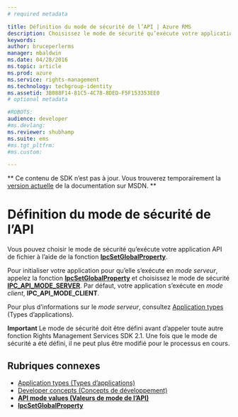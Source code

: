 ```yaml
---
# required metadata

title: Définition du mode de sécurité de l’API | Azure RMS
description: Choisissez le mode de sécurité qu’exécute votre application API de fichier.
keywords:
author: bruceperlerms
manager: mbaldwin
ms.date: 04/28/2016
ms.topic: article
ms.prod: azure
ms.service: rights-management
ms.technology: techgroup-identity
ms.assetid: 3B088F14-81C5-4C78-8DED-F5F153353EE0
# optional metadata

#ROBOTS:
audience: developer
#ms.devlang:
ms.reviewer: shubhamp
ms.suite: ems
#ms.tgt_pltfrm:
#ms.custom:

---
```

** Ce contenu de SDK n’est pas à jour. Vous trouverez temporairement la [version actuelle](https://msdn.microsoft.com/library/windows/desktop/hh535290(v=vs.85).aspx) de la documentation sur MSDN. **
# Définition du mode de sécurité de l’API

Vous pouvez choisir le mode de sécurité qu’exécute votre application API de fichier à l’aide de la fonction [**IpcSetGlobalProperty**](/rights-management/sdk/2.1/api/win/functions#msipc_ipcsetglobalproperty).

Pour initialiser votre application pour qu’elle s’exécute en *mode serveur*, appelez la fonction [**IpcSetGlobalProperty**](/rights-management/sdk/2.1/api/win/functions#msipc_ipcsetglobalproperty) et choisissez le mode de sécurité [**IPC\_API\_MODE\_SERVER**](/rights-management/sdk/2.1/api/win/api%20mode%20values#msipc_api_mode_values_IPC_API_MODE_SERVER). Par défaut, votre application s’exécute en *mode client*, **IPC\_API\_MODE\_CLIENT**.

Pour plus d’informations sur le *mode serveur*, consultez [Application types](application-types.md) (Types d’applications).

**Important**  Le mode de sécurité doit être défini avant d’appeler toute autre fonction Rights Management Services SDK 2.1. Une fois que le mode de sécurité a été défini, il ne peut plus être modifié pour le processus en cours.

 

## Rubriques connexes

* [Application types (Types d’applications)](application-types.md)
* [Developer concepts (Concepts de développement)](ad-rms-concepts-nav.md)
* [**API mode values (Valeurs de mode de l’API)**](/rights-management/sdk/2.1/api/win/api%20mode%20values#msipc_api_mode_values_IPC_API_MODE_SERVER)
* [**IpcSetGlobalProperty**](/rights-management/sdk/2.1/api/win/functions#msipc_ipcsetglobalproperty)
 

 





<!--HONumber=Jun16_HO1-->


